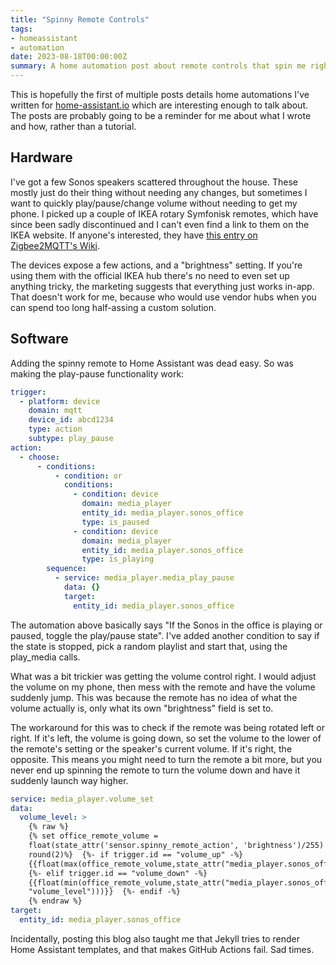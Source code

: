 ```yaml
---
title: "Spinny Remote Controls"
tags:
- homeassistant
- automation
date: 2023-08-18T00:00:00Z
summary: A home automation post about remote controls that spin me right round, baby, right round.
---
```


This is hopefully the first of multiple posts details home automations I've written for [home-assistant.io]() which are interesting enough to talk about. The posts are probably going to be a reminder for me about what I wrote and how, rather than a tutorial. 

## Hardware

I've got a few Sonos speakers scattered throughout the house. These mostly just do their thing without needing any changes, but sometimes I want to quickly play/pause/change volume without needing to get my phone. I picked up a couple of IKEA rotary Symfonisk remotes, which have since been sadly discontinued and I can't even find a link to them on the IKEA website. If anyone's interested, they have [this entry on Zigbee2MQTT's Wiki](https://www.zigbee2mqtt.io/devices/E1744.html). 

The devices expose a few actions, and a "brightness" setting. If you're using them with the official IKEA hub there's no need to even set up anything tricky, the marketing suggests that everything just works in-app. That doesn't work for me, because who would use vendor hubs when you can spend too long half-assing a custom solution.

## Software

Adding the spinny remote to Home Assistant was dead easy. So was making the play-pause functionality work:

```yaml
trigger:
  - platform: device
    domain: mqtt
    device_id: abcd1234
    type: action
    subtype: play_pause
action:
  - choose:
      - conditions:
          - condition: or
            conditions:
              - condition: device
                domain: media_player
                entity_id: media_player.sonos_office
                type: is_paused
              - condition: device
                domain: media_player
                entity_id: media_player.sonos_office
                type: is_playing
        sequence:
          - service: media_player.media_play_pause
            data: {}
            target:
              entity_id: media_player.sonos_office
```

The automation above basically says "If the Sonos in the office is playing or paused, toggle the play/pause state". I've added another condition to say if the state is stopped, pick a random playlist and start that, using the play_media calls. 

What was a bit trickier was getting the volume control right. I would adjust the volume on my phone, then mess with the remote and have the volume suddenly jump. This was because the remote has no idea of what the volume actually is, only what its own "brightness" field is set to. 

The workaround for this was to check if the remote was being rotated left or right. If it's left, the volume is going down, so set the volume to the lower of the remote's setting or the speaker's current volume. If it's right, the opposite. This means you might need to turn the remote a bit more, but you never end up spinning the remote to turn the volume down and have it suddenly launch way higher. 

```yaml
service: media_player.volume_set
data:
  volume_level: >
    {% raw %}
    {% set office_remote_volume =
    float(state_attr('sensor.spinny_remote_action', 'brightness')/255) |
    round(2)%}  {%- if trigger.id == "volume_up" -%}
    {{float(max(office_remote_volume,state_attr("media_player.sonos_office","volume_level")))}}
    {%- elif trigger.id == "volume_down" -%}
    {{float(min(office_remote_volume,state_attr("media_player.sonos_office",
    "volume_level")))}}  {%- endif -%}
    {% endraw %}
target:
  entity_id: media_player.sonos_office
```

Incidentally, posting this blog also taught me that Jekyll tries to render Home Assistant templates, and that makes GitHub Actions fail. Sad times. 